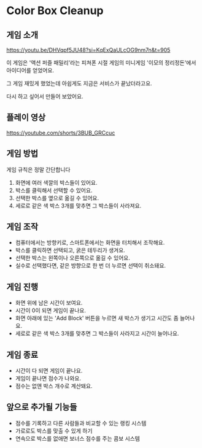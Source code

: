 # Color Box Cleanup

## 게임 소개

https://youtu.be/DHVqpf5JU48?si=KqExQaULcOG9nm7n&t=905

이 게임은 '액션 퍼즐 패밀리'라는 피쳐폰 시절 게임의 미니게임 '이모의 정리정돈'에서 아이디어를 얻었어요. 

그 게임 재밌게 했었는데 아쉽게도 지금은 서비스가 끝났더라고요.

다시 하고 싶어서 만들어 보았어요.

## 플레이 영상

https://youtube.com/shorts/3BUB_GRCcuc

## 게임 방법

게임 규칙은 정말 간단합니다

1. 화면에 여러 색깔의 박스들이 있어요.
2. 박스를 클릭해서 선택할 수 있어요.
3. 선택한 박스를 옆으로 옮길 수 있어요.
4. 세로로 같은 색 박스 3개를 맞추면 그 박스들이 사라져요.

## 게임 조작

- 컴퓨터에서는 방향키로, 스마트폰에서는 화면을 터치해서 조작해요.
- 박스를 클릭하면 선택되고, 굵은 테두리가 생겨요.
- 선택한 박스는 왼쪽이나 오른쪽으로 옮길 수 있어요.
- 실수로 선택했다면, 같은 방향으로 한 번 더 누르면 선택이 취소돼요.

## 게임 진행

- 화면 위에 남은 시간이 보여요.
- 시간이 0이 되면 게임이 끝나요.
- 화면 아래에 있는 'Add Block' 버튼을 누르면 새 박스가 생기고 시간도 좀 늘어나요.
- 세로로 같은 색 박스 3개를 맞추면 그 박스들이 사라지고 시간이 늘어나요.

## 게임 종료

- 시간이 다 되면 게임이 끝나요.
- 게임이 끝나면 점수가 나와요.
- 점수는 없앤 박스 개수로 계산돼요.

## 앞으로 추가될 기능들

- 점수를 기록하고 다른 사람들과 비교할 수 있는 랭킹 시스템
- 가로로도 박스를 맞출 수 있게 하기
- 연속으로 박스를 없애면 보너스 점수를 주는 콤보 시스템